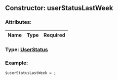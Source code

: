 ## Constructor: userStatusLastWeek  

### Attributes:

| Name     |    Type       | Required |
|----------|:-------------:|---------:|


### Type: [UserStatus](../types/UserStatus.md)

### Example:


```
$userStatusLastWeek = ;
```